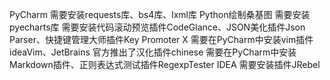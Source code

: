 PyCharm
需要安装requests库、bs4库、lxml库
Python绘制桑基图 需要安装pyecharts库
需要安装代码滚动预览插件CodeGlance、JSON美化插件Json Parser、快捷键管理大师插件Key Promoter X
需要在PyCharm中安装vim插件ideaVim、JetBrains 官方推出了汉化插件chinese
需要在PyCharm中安装Markdown插件、正则表达式测试插件RegexpTester
IDEA
需要安装插件JRebel
